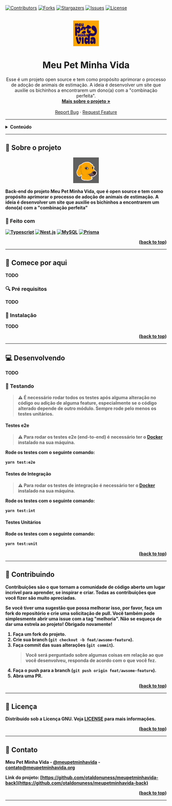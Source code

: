 <a name="readme-top"></a>

[![Contributors][contributors-shield]][contributors-url]
[![Forks][forks-shield]][forks-url]
[![Stargazers][stars-shield]][stars-url]
[![Issues][issues-shield]][issues-url]
[![License][license-shield]][license-url]

<br />

<div align="center">
  <a href="https://github.com/otaldonuness/meupetminhavida-back">
    <img src="./assets/images/logo.png" alt="Logo" width="80" height="80">
  </a>

<h1 align="center">Meu Pet Minha Vida</h1>

  <p align="center">
    Esse é um projeto open source e tem como propósito aprimorar o processo de adoção de animais de estimação. A ideia é desenvolver um site que auxilie os bichinhos a encontrarem um dono(a) com a "combinação perfeita".
    <br />
    <a href="https://www.notion.so/meupet-minhavida/43afad71051c45f489007db1b2ed3549?v=60a7d4e130eb4bcd84210db7ec3ff109&pvs=4"><strong>Mais sobre o projeto »</strong></a>
    <br />
    <br />
    <!-- <a href="https://github.com/otaldonuness/meupetminhavida-back">View Demo</a>
    · -->
    <a href="https://github.com/otaldonuness/meupetminhavida-back/issues">Report Bug</a>
    ·
    <a href="https://github.com/otaldonuness/meupetminhavida-back/issues">Request Feature</a>
  </p>
</div>

---

<!-- TABLE OF CONTENTS -->
<details>
  <summary><b>Conteúdo</b1></summary>
  <ol>
    <li>
      <a href="#🎯-sobre-o-projeto">🎯 Sobre o projeto</a>
      <ul>
        <li><a href="#🔨-feito-com">🔨 Feito com</a></li>
      </ul>
    </li>
    <li>
      <a href="#🚀-comece-por-aqui">🚀 Comece por aqui</a>
      <ul>
        <li><a href="#🔍-pré-requisitos">🔍 Pré requisitos</a></li>
        <li><a href="#🔧-instalação">🔧 Instalação</a></li>
      </ul>
    </li>
    <li>
      <a href="#💻-desenvolvendo">💻 Desenvolvendo</a>
      <ul>
        <li><a href="#🧪-testando">🧪 Testando</a></li>
      </ul>
    </li>
    <li><a href="#🤝-contribuindo">🤝 Contribuindo</a></li>
    <li><a href="#📜-licença">📜 Licença</a></li>
    <li><a href="#📧-contato">📧 Contato</a></li>
  </ol>
</details>

---

## 🎯 Sobre o projeto

<div align="center">
  <a href="https://github.com/otaldonuness/meupetminhavida-back">
    <img src="./assets/images/caramelo.png" alt="Logo" width="80" height="80">
  </a>
</div>

Back-end do projeto **Meu Pet Minha Vida**, que é open source e tem como propósito aprimorar o processo de adoção de animais de estimação. A ideia é desenvolver um site que auxilie os bichinhos a encontrarem um dono(a) com a "combinação perfeita"

### 🔨 Feito com

[![Typescript][Typescript]][Typescript-url]
[![Nest.js][Nest.js]][Nest-url]
[![MySQL][MySQL]][MySQL-url]
[![Prisma][Prisma]][Prisma-url]

<p align="right">(<a href="#readme-top">back to top</a>)</p>

---

## 🚀 Comece por aqui

TODO

### 🔍 Pré requisitos

TODO

### 🔧 Instalação

TODO

<p align="right">(<a href="#readme-top">back to top</a>)</p>

---

<!-- USAGE EXAMPLES -->

## 💻 Desenvolvendo

TODO

### 🧪 Testando

> ⚠️ É necessário rodar todos os testes após alguma alteração no código ou adição de alguma feature, especialmente se o código alterado depende de outro módulo. Sempre rode pelo menos os **testes unitários**.

#### Testes e2e

> ⚠️ Para rodar os **testes e2e (end-to-end)** é necessário ter o [**Docker**](https://www.docker.com/) instalado na sua máquina.

Rode os testes com o seguinte comando:

```bash
yarn test:e2e
```

#### Testes de Integração

> ⚠️ Para rodar os **testes de integração** é necessário ter o [**Docker**](https://www.docker.com/) instalado na sua máquina.

Rode os testes com o seguinte comando:

```bash
yarn test:int
```

#### Testes Unitários

Rode os testes com o seguinte comando:

```bash
yarn test:unit
```

<p align="right">(<a href="#readme-top">back to top</a>)</p>

---

<!-- CONTRIBUTING -->

## 🤝 Contribuindo

Contribuições são o que tornam a comunidade de código aberto um lugar incrível para aprender, se inspirar e criar. Todas as contribuições que você fizer são muito apreciadas.

Se você tiver uma sugestão que possa melhorar isso, por favor, faça um fork do repositório e crie uma solicitação de pull. Você também pode simplesmente abrir uma issue com a tag "melhoria".
Não se esqueça de dar uma estrela ao projeto! Obrigado novamente!

1. Faça um fork do projeto.
2. Crie sua branch (`git checkout -b feat/awsome-feature`).
3. Faça commit das suas alterações (`git commit`).
   > Você será perguntado sobre algumas coisas em relação ao que você desenvolveu, responda de acordo com o que você fez.
4. Faça o push para a branch (`git push origin feat/awsome-feature`).
5. Abra uma PR.

<p align="right">(<a href="#readme-top">back to top</a>)</p>

---

<!-- LICENSE -->

## 📜 Licença

Distribuído sob a Licença GNU. Veja [**LICENSE**](./LICENSE) para mais informações.

<p align="right">(<a href="#readme-top">back to top</a>)</p>

---

<!-- CONTACT -->

## 📧 Contato

Meu Pet Minha Vida - [@meupetminhavida](https://twitter.com/meupetminhavida) - contato@meupetminhavida.org

Link do projeto: [https://github.com/otaldonuness/meupetminhavida-back](https://github.com/otaldonuness/meupetminhavida-back)

<p align="right">(<a href="#readme-top">back to top</a>)</p>

---

<!-- Useful links -->

[contributors-shield]: https://img.shields.io/github/contributors/otaldonuness/meupetminhavida-back.svg?style=for-the-badge
[contributors-url]: https://github.com/otaldonuness/meupetminhavida-back/graphs/contributors
[forks-shield]: https://img.shields.io/github/forks/otaldonuness/meupetminhavida-back.svg?style=for-the-badge
[forks-url]: https://github.com/otaldonuness/meupetminhavida-back/network/members
[stars-shield]: https://img.shields.io/github/stars/otaldonuness/meupetminhavida-back.svg?style=for-the-badge
[stars-url]: https://github.com/otaldonuness/meupetminhavida-back/stargazers
[issues-shield]: https://img.shields.io/github/issues/otaldonuness/meupetminhavida-back.svg?style=for-the-badge
[issues-url]: https://github.com/otaldonuness/meupetminhavida-back/issues
[license-shield]: https://img.shields.io/github/license/otaldonuness/meupetminhavida-back.svg?style=for-the-badge
[license-url]: https://github.com/otaldonuness/meupetminhavida-back/blob/main/LICENSE
[Typescript-url]: https://www.typescriptlang.org/
[Typescript]: https://img.shields.io/badge/TypeScript-3178C6.svg?style=for-the-badge&logo=TypeScript&logoColor=white
[Nest.js]: https://img.shields.io/badge/NestJS-E0234E.svg?style=for-the-badge&logo=NestJS&logoColor=white
[Nest-url]: https://nestjs.com/
[MySQL]: https://img.shields.io/badge/MySQL-4479A1.svg?style=for-the-badge&logo=MySQL&logoColor=white
[MySQL-url]: https://www.mysql.com/
[Prisma]: https://img.shields.io/badge/Prisma-2D3748.svg?style=for-the-badge&logo=Prisma&logoColor=white
[Prisma-url]: https://www.prisma.io/
